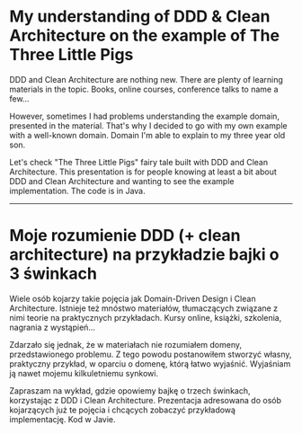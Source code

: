 # My understanding of DDD & Clean Architecture on the example of The Three Little Pigs

DDD and Clean Architecture are nothing new. There are plenty of learning materials in the topic. Books, online courses, conference talks to name a few…

However, sometimes I had problems understanding the example domain, presented in the material. That's why I decided to go with my own example with a well-known domain. Domain I'm able to explain to my three year old son.

Let's check "The Three Little Pigs" fairy tale built with DDD and Clean Architecture. This presentation is for people knowing at least a bit about DDD and Clean Architecture and wanting to see the example implementation. The code is in Java.

___

# Moje rozumienie DDD (+ clean architecture) na przykładzie bajki o 3 świnkach

Wiele osób kojarzy takie pojęcia jak Domain-Driven Design i Clean Architecture. Istnieje też mnóstwo materiałów, tłumaczących związane z nimi teorie na praktycznych przykładach. Kursy online, książki, szkolenia, nagrania z wystąpień…

Zdarzało się jednak, że w materiałach nie rozumiałem domeny, przedstawionego problemu. Z tego powodu postanowiłem stworzyć własny, praktyczny przykład, w oparciu o domenę, którą łatwo wyjaśnić. Wyjaśniam ją nawet mojemu kilkuletniemu synkowi.

Zapraszam na wykład, gdzie opowiemy bajkę o trzech świnkach, korzystając z DDD i Clean Architecture. Prezentacja adresowana do osób kojarzących już te pojęcia i chcących zobaczyć przykładową implementację. Kod w Javie.
